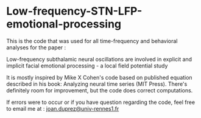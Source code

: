 # Low-frequency-STN-LFP-emotional-processing


This is the code that was used for all time-frequency and behavioral analyses for the paper :

Low-frequency subthalamic neural oscillations are involved in explicit and implicit facial emotional processing - a local field potential study

It is mostly inspired by Mike X Cohen's code based on published equation described in his book: Analyzing neural time series (MIT Press). 
There's definitely room for improvement, but the code does correct computations.

If errors were to occur or if you have question regarding the code, feel free to email me at : joan.duprez@univ-rennes1.fr
